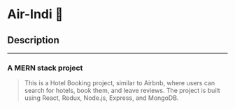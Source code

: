 # Air-Indi 🛫

## Description

---

### A MERN stack project

> This is a Hotel Booking project, similar to Airbnb, where users can search for hotels, book them, and leave reviews. The project is built using React, Redux, Node.js, Express, and MongoDB.
